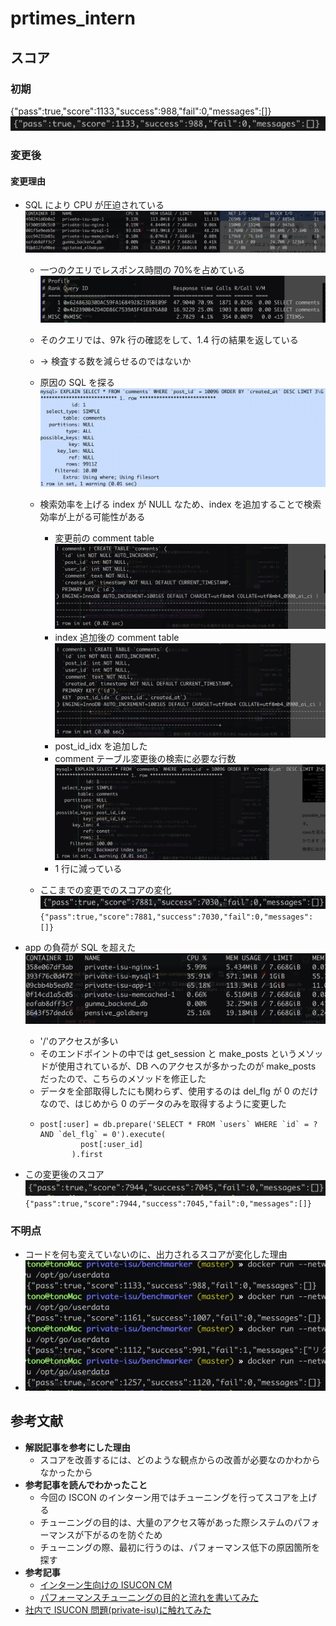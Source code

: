 # prtimes_intern

## スコア

### 初期

{"pass":true,"score":1133,"success":988,"fail":0,"messages":[]}
![alt text](image.png)

### 変更後

#### 変更理由

- SQL により CPU が圧迫されている
  ![alt text](image-3.png)

  - 一つのクエリでレスポンス時間の 70%を占めている
    ![alt text](image-4.png)
  - そのクエリでは、97k 行の確認をして、1.4 行の結果を返している
  - → 検査する数を減らせるのではないか

  - 原因の SQL を探る
    ![alt text](image-5.png)
  - 検索効率を上げる index が NULL なため、index を追加することで検索効率が上がる可能性がある
    - 変更前の comment table
      ![alt text](image-6.png)
    - index 追加後の comment table
      ![alt text](image-7.png)
    - post_id_idx を追加した
    - comment テーブル変更後の検索に必要な行数
      ![alt text](image-8.png)
    - 1 行に減っている
  - ここまでの変更でのスコアの変化
    ![alt text](image-9.png)
    `{"pass":true,"score":7881,"success":7030,"fail":0,"messages":[]}`

- app の負荷が SQL を超えた
  ![alt text](image-10.png)
  - '/'のアクセスが多い
  - そのエンドポイントの中では get_session と make_posts というメソッドが使用されているが、DB へのアクセスが多かったのが make_posts だったので、こちらのメソッドを修正した
  - データを全部取得したにも関わらず、使用するのは del_flg が 0 のだけなので、はじめから 0 のデータのみを取得するように変更した
  - ```
    post[:user] = db.prepare('SELECT * FROM `users` WHERE `id` = ? AND `del_flg` = 0').execute(
             post[:user_id]
           ).first
    ```
- この変更後のスコア
  ![alt text](image-12.png)
  `{"pass":true,"score":7944,"success":7045,"fail":0,"messages":[]}`

### 不明点

- コードを何も変えていないのに、出力されるスコアが変化した理由
- ![alt text](image-1.png)

## 参考文献

- **解説記事を参考にした理由**
  - スコアを改善するには、どのような観点からの改善が必要なのかわからなかったから
- **参考記事を読んでわかったこと**
  - 今回の ISCON のインターン用ではチューニングを行ってスコアを上げる
  - チューニングの目的は、大量のアクセス等があった際システムのパフォーマンスが下がるのを防ぐため
  - チューニングの際、最初に行うのは、パフォーマンス低下の原因箇所を探す
- **参考記事**
  - [インターン生向けの ISUCON CM](https://qiita.com/catatsuy/items/2d83783d80157daf4b44)
  - [パフォーマンスチューニングの目的と流れを書いてみた](https://qiita.com/tbtakhk/items/ecf1bc502333d2bdab52)
- [社内で ISUCON 問題(private-isu)に触れてみた](https://note.com/pharmax/n/nf9a163c09554#11620be8-b693-465f-a0c4-157ef42ed8c2)
